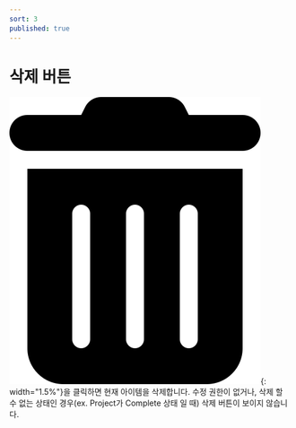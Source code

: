 ```yaml
---
sort: 3
published: true
---
```


# 삭제 버튼
![DeleteIcon](../../images/common/oss_table_buttons/trash_can.png){: width="1.5%"}을 클릭하면 현재 아이템을 삭제합니다.
수정 권한이 없거나, 삭제 할 수 없는 상태인 경우(ex. Project가 Complete 상태 일 때) 삭제 버튼이 보이지 않습니다.
